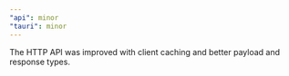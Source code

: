 ```yaml
---
"api": minor
"tauri": minor
---
```


The HTTP API was improved with client caching and better payload and response types.
